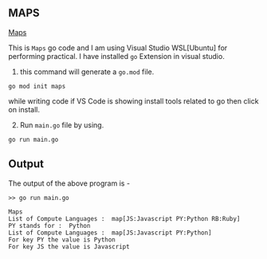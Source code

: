 ## MAPS

[Maps](https://go.dev/blog/maps)

This is `Maps` go code and I am using Visual Studio WSL[Ubuntu] for performing practical. I have installed `go` Extension in visual studio.

1. this command will generate a `go.mod` file.

```
go mod init maps
```

while writing code if VS Code is showing install tools related to go then click on install.

2. Run `main.go` file by using.

```
go run main.go
```

## Output
The output of the above program is - 

```
>> go run main.go  

Maps
List of Compute Languages :  map[JS:Javascript PY:Python RB:Ruby]
PY stands for :  Python
List of Compute Languages :  map[JS:Javascript PY:Python]
For key PY the value is Python
For key JS the value is Javascript
```
